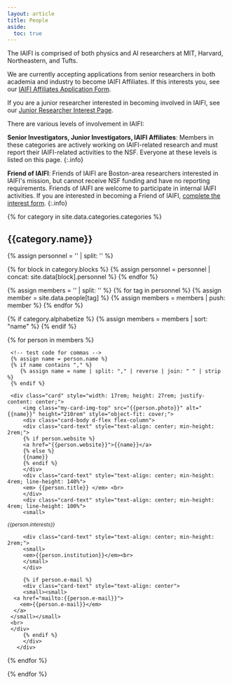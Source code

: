 ```yaml
---
layout: article
title: People
aside:
  toc: true
---
```



The IAIFI is comprised of both physics and AI researchers at MIT, Harvard, Northeastern, and Tufts.

<!---
{% for category in site.data.categories.categories  %}

  * [{{category.name}}](#{{category.anchor}})

{% endfor %}
--->

We are currently accepting applications from senior researchers in both academia and industry to become IAIFI Affiliates.  If this interests you, see our [IAIFI Affiliates Application Form](https://app.smartsheet.com/b/form/b73212d8895c4436a947b2dfdd999da3).

If you are a junior researcher interested in becoming involved in IAIFI, see our [Junior Researcher Interest Page](https://iaifi.org/junior-researchers.html).

There are various levels of involvement in IAIFI: 

**Senior Investigators, Junior Investigators, IAIFI Affiliates**:  Members in these categories are actively working on IAIFI-related research and must report their IAIFI-related activities to the NSF. Everyone at these levels is listed on this page.
{:.info}

**Friend of IAIFI**:  Friends of IAIFI are Boston-area researchers interested in IAIFI's mission, but cannot receive NSF funding and have no reporting requirements. Friends of IAIFI are welcome to participate in internal IAIFI activities. If you are interested in becoming a Friend of IAIFI, [complete the interest form](https://app.smartsheet.com/b/form/3cff913c564141249c4292ad8c435774).
{:.info}

{% for category in site.data.categories.categories  %}

## {{category.name}}

{% assign personnel = '' | split: '' %}

{% for block in category.blocks %}
{% assign personnel = personnel | concat: site.data[block].personnel %}
{% endfor %}

{% assign members = '' | split: '' %}
{% for tag in personnel  %}
{% assign member = site.data.people[tag] %}
{% assign members = members | push: member %}
{% endfor %}

{% if category.alphabetize %}
{% assign members = members | sort: "name" %}
{% endif %}

<div class="card-columns">
  <!--<div class="row">-->
  {% for person in members  %}

     <!-- test code for commas -->
     {% assign name = person.name %}
     {% if name contains "," %}
        {% assign name = name | split: "," | reverse | join: " " | strip %}
     {% endif %}
     
     <div class="card" style="width: 17rem; height: 27rem; justify-content: center;">
         <img class="my-card-img-top" src="{{person.photo}}" alt="{{name}}" height="210rem" style="object-fit: cover;">
         <div class="card-body d-flex flex-column">
         <div class="card-text" style="text-align: center; min-height: 2rem;">
         {% if person.website %}
         <a href="{{person.website}}">{{name}}</a>
         {% else %}
         {{name}}
         {% endif %}
         </div>
         <div class="card-text" style="text-align: center; min-height: 4rem; line-height: 140%">
         <em> {{person.title}} </em> <br>
         </div>
         <div class="card-text" style="text-align: center; min-height: 4rem; line-height: 100%">
         <small>
   <small>
         <em> {{person.interests}} </em> <br>
         </small>
         </small>
         </div>

         <div class="card-text" style="text-align: center; min-height: 2rem;">
         <small>
         <em>{{person.institution}}</em><br>
         </small>
         </div>

         {% if person.e-mail %}
         <div class="card-text" style="text-align: center">
         <small><small>
      <a href="mailto:{{person.e-mail}}">
        <em>{{person.e-mail}}</em>
      </a>
     </small></small>
     <br>
     </div>
         {% endif %}
         </div>
       </div>
  {% endfor %}
  <!--
  </div>
<br> -->
</div>

{% endfor %}

